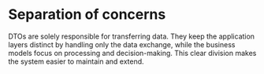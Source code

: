 # Separation of concerns
DTOs are solely responsible for transferring data.
They keep the application layers distinct by handling only the data exchange,
while the business models focus on processing and decision-making. 
This clear division makes the system easier to maintain and extend.